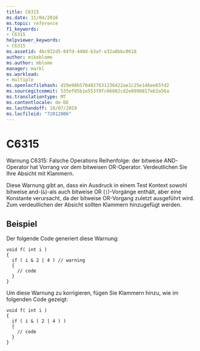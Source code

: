 ```yaml
---
title: C6315
ms.date: 11/04/2016
ms.topic: reference
f1_keywords:
- C6315
helpviewer_keywords:
- C6315
ms.assetid: 4bc932d5-04fd-440d-b3af-e32a8bbc0618
author: mikeblome
ms.author: mblome
manager: markl
ms.workload:
- multiple
ms.openlocfilehash: d29e98b5704827631236422ae1c25e146ee65fd2
ms.sourcegitcommit: 535ef05b1e553f0fc66082cd2e0998817eb2a56a
ms.translationtype: MT
ms.contentlocale: de-DE
ms.lasthandoff: 10/07/2019
ms.locfileid: "72012006"
---
```

# <a name="c6315"></a>C6315
Warnung C6315: Falsche Operations Reihenfolge: der bitweise AND-Operator hat Vorrang vor dem bitweisen OR-Operator. Verdeutlichen Sie Ihre Absicht mit Klammern.

 Diese Warnung gibt an, dass ein Ausdruck in einem Test Kontext sowohl bitweise and-(`&`)-als auch bitweise OR (`|`)-Vorgänge enthält, aber eine Konstante verursacht, da der bitweise OR-Vorgang zuletzt ausgeführt wird. Zum verdeutlichen der Absicht sollten Klammern hinzugefügt werden.

## <a name="example"></a>Beispiel
 Der folgende Code generiert diese Warnung:

```
void f( int i )
{
  if ( i & 2 | 4 ) // warning
  {
    // code
  }
}
```

 Um diese Warnung zu korrigieren, fügen Sie Klammern hinzu, wie im folgenden Code gezeigt:

```
void f( int i )
{
  if ( i & ( 2 | 4 ) )
  {
    // code
  }
}
```